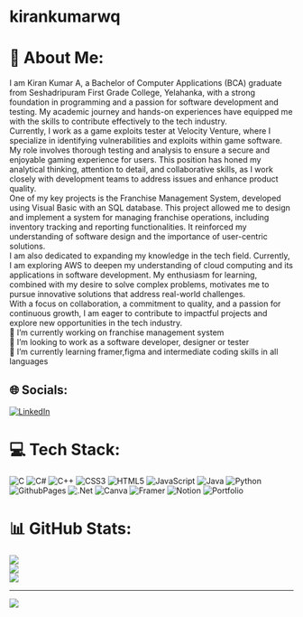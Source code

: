 # kirankumarwq
 # 💫 About Me:
I am Kiran Kumar A, a Bachelor of Computer Applications (BCA) graduate from Seshadripuram First Grade College, Yelahanka, with a strong foundation in programming and a passion for software development and testing. My academic journey and hands-on experiences have equipped me with the skills to contribute effectively to the tech industry.<br>Currently, I work as a game exploits tester at Velocity Venture, where I specialize in identifying vulnerabilities and exploits within game software. My role involves thorough testing and analysis to ensure a secure and enjoyable gaming experience for users. This position has honed my analytical thinking, attention to detail, and collaborative skills, as I work closely with development teams to address issues and enhance product quality.<br>One of my key projects is the Franchise Management System, developed using Visual Basic with an SQL database. This project allowed me to design and implement a system for managing franchise operations, including inventory tracking and reporting functionalities. It reinforced my understanding of software design and the importance of user-centric solutions.<br>I am also dedicated to expanding my knowledge in the tech field. Currently, I am exploring AWS to deepen my understanding of cloud computing and its applications in software development. My enthusiasm for learning, combined with my desire to solve complex problems, motivates me to pursue innovative solutions that address real-world challenges.<br>With a focus on collaboration, a commitment to quality, and a passion for continuous growth, I am eager to contribute to impactful projects and explore new opportunities in the tech industry.<br>🔭 I’m currently working on franchise management system <br>👯 I’m looking to work as a software developer, designer or tester<br>🌱 I’m currently learning framer,figma and intermediate coding skills in all languages 


## 🌐 Socials:
[![LinkedIn](https://img.shields.io/badge/LinkedIn-%230077B5.svg?logo=linkedin&logoColor=white)](https://linkedin.com/in/KiranKumar21) 

# 💻 Tech Stack:
![C](https://img.shields.io/badge/c-%2300599C.svg?style=plastic&logo=c&logoColor=white) ![C#](https://img.shields.io/badge/c%23-%23239120.svg?style=plastic&logo=csharp&logoColor=white) ![C++](https://img.shields.io/badge/c++-%2300599C.svg?style=plastic&logo=c%2B%2B&logoColor=white) ![CSS3](https://img.shields.io/badge/css3-%231572B6.svg?style=plastic&logo=css3&logoColor=white) ![HTML5](https://img.shields.io/badge/html5-%23E34F26.svg?style=plastic&logo=html5&logoColor=white) ![JavaScript](https://img.shields.io/badge/javascript-%23323330.svg?style=plastic&logo=javascript&logoColor=%23F7DF1E) ![Java](https://img.shields.io/badge/java-%23ED8B00.svg?style=plastic&logo=openjdk&logoColor=white) ![Python](https://img.shields.io/badge/python-3670A0?style=plastic&logo=python&logoColor=ffdd54) ![GithubPages](https://img.shields.io/badge/github%20pages-121013?style=plastic&logo=github&logoColor=white) ![.Net](https://img.shields.io/badge/.NET-5C2D91?style=plastic&logo=.net&logoColor=white) ![Canva](https://img.shields.io/badge/Canva-%2300C4CC.svg?style=plastic&logo=Canva&logoColor=white) ![Framer](https://img.shields.io/badge/Framer-black?style=plastic&logo=framer&logoColor=blue) ![Notion](https://img.shields.io/badge/Notion-%23000000.svg?style=plastic&logo=notion&logoColor=white) ![Portfolio](https://img.shields.io/badge/Portfolio-%23000000.svg?style=plastic&logo=firefox&logoColor=#FF7139)
# 📊 GitHub Stats:
![](https://github-readme-stats.vercel.app/api?username=Kirankumarwq&theme=nightowl&hide_border=true&include_all_commits=false&count_private=false)<br/>
![](https://github-readme-streak-stats.herokuapp.com/?user=Kirankumarwq&theme=nightowl&hide_border=true)<br/>
![](https://github-readme-stats.vercel.app/api/top-langs/?username=Kirankumarwq&theme=nightowl&hide_border=true&include_all_commits=false&count_private=false&layout=compact)

---
[![](https://visitcount.itsvg.in/api?id=Kirankumarwq&icon=1&color=0)](https://visitcount.itsvg.in)